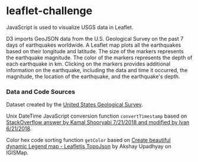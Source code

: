 # leaflet-challenge
JavaScript is used to visualize USGS data in Leaflet. 

D3 imports GeoJSON data from the U.S. Geological Survey on the past 7 days of earthquakes worldwide. A Leaflet map plots all the earthquakes based on their longitude and latitude. The size of the markers represents the earthquake magnitude. The color of the markers represents the depth of each earthquake in km. Clicking on the markers provides additional information on the earthquake, including the data and time it occurred, the magnitude, the location of the earthquake, and the earthquake's depth. 

### Data and Code Sources
Dataset created by the <a href=http://earthquake.usgs.gov/earthquakes/feed/v1.0/geojson.php>United States Geological Survey</a>.

Unix DateTime JavaScript conversion function `convertTimestamp` based on <a href=https://stackoverflow.com/questions/24170933/convert-unix-timestamp-to-date-time-javascript>StackOverflow answer by Kamal Shooryabi 7/21/2018 and modified by Ivan 6/21/2018</a>.

Color hex code sorting function `getColor` based on <a href=https://www.igismap.com/legend-in-leafletjs-map-with-topojson/>Create beautiful dynamic Legend map - Leafletjs TopoJson</a> by Akshay Upadhyay on IGISMap.
